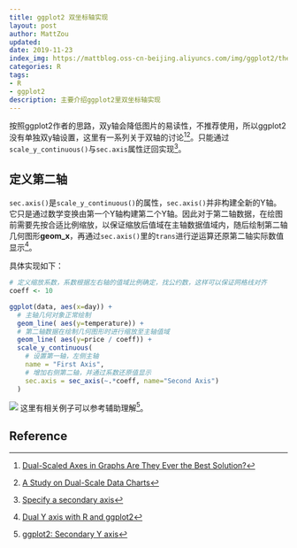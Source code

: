 ```yaml
---
title: ggplot2 双坐标轴实现
layout: post
author: MattZou
updated: 
date: 2019-11-23
index_img: https://mattblog.oss-cn-beijing.aliyuncs.com/img/ggplot2/thecode3-1.jpg/bg
categories: R
tags:
- R
- ggplot2
description: 主要介绍ggplot2里双坐标轴实现
---
```

按照ggplot2作者的思路，双y轴会降低图片的易读性，不推荐使用，所以ggplot2没有单独双y轴设置，这里有一系列关于双轴的讨论[^1][^2]。只能通过`scale_y_continuous()`与`sec.axis`属性迂回实现[^3]。


## 定义第二轴
`sec.axis()`是`scale_y_continuous()`的属性，`sec.axis()`并非构建全新的Y轴。 它只是通过数学变换由第一个Y轴构建第二个Y轴。因此对于第二轴数据，在绘图前需要先按合适比例缩放，以保证缩放后值域在主轴数据值域内，随后绘制第二轴几何图形**geom_x**，再通过`sec.axis()`里的`trans`进行逆运算还原第二轴实际数值显示[^4]。

具体实现如下：
``` r
# 定义缩放系数，系数根据左右轴的值域比例确定，找公约数，这样可以保证网格线对齐
coeff <- 10

ggplot(data, aes(x=day)) +
  # 主轴几何对象正常绘制
  geom_line( aes(y=temperature)) + 
  # 第二轴数据在绘制几何图形时进行缩放至主轴值域
  geom_line( aes(y=price / coeff)) + 
  scale_y_continuous(
    # 设置第一轴，左侧主轴
    name = "First Axis",
    # 增加右侧第二轴，并通过系数还原值显示
    sec.axis = sec_axis(~.*coeff, name="Second Axis")
  )
```
![](https://mattblog.oss-cn-beijing.aliyuncs.com/img/ggplot2/thecode3-1.png/pic)
这里有相关例子可以参考辅助理解[^5]。

## Reference
[^1]: [Dual-Scaled Axes in Graphs Are They Ever the Best Solution?](http://www.perceptualedge.com/articles/visual_business_intelligence/dual-scaled_axes.pdf)
[^2]: [A Study on Dual-Scale Data Charts](https://www.lri.fr/~isenberg/publications/papers/Isenberg_2011_ASO.pdf)
[^3]: [Specify a secondary axis](https://ggplot2.tidyverse.org/reference/sec_axis.html)
[^4]: [Dual Y axis with R and ggplot2](https://www.r-graph-gallery.com/line-chart-dual-Y-axis-ggplot2.html)
[^5]: [ggplot2: Secondary Y axis](https://whatalnk.github.io/r-tips/ggplot2-secondary-y-axis.nb.html)


